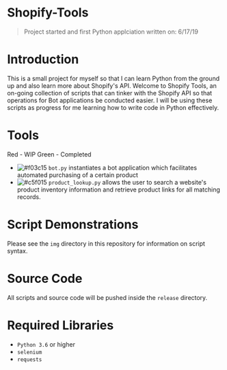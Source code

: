 # Shopify-Tools
> Project started and first Python applciation written on: 6/17/19

# Introduction
This is a small project for myself so that I can learn Python from the ground up and also learn more about Shopify's API. Welcome to Shopify Tools, an on-going collection of scripts that can tinker with the Shopify API so that operations for Bot applications be conducted easier. I will be using these scripts as progress for me learning how to write code in Python effectively.

# Tools
Red - WIP
Green - Completed
* ![#f03c15](https://placehold.it/15/f03c15/000000?text=+) `bot.py` instantiates a bot application which facilitates automated purchasing of a certain product
* ![#c5f015](https://placehold.it/15/c5f015/000000?text=+) `product_lookup.py` allows the user to search a website's product inventory information and retrieve product links for all matching records.
# Script Demonstrations
Please see the `img` directory in this repository for information on script syntax.

# Source Code
All scripts and source code will be pushed inside the `release` directory.

# Required Libraries
* `Python 3.6` or higher
* `selenium`
* `requests`
